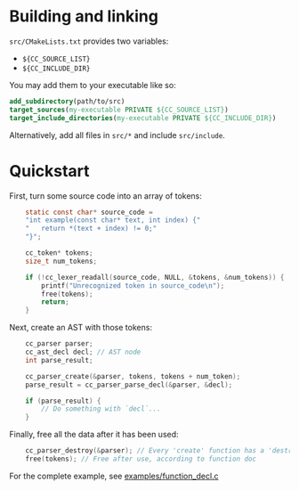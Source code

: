 # Building and linking

`src/CMakeLists.txt` provides two variables:
- `${CC_SOURCE_LIST}`
- `${CC_INCLUDE_DIR}`

You may add them to your executable like so:
```cmake
add_subdirectory(path/to/src)
target_sources(my-executable PRIVATE ${CC_SOURCE_LIST})
target_include_directories(my-executable PRIVATE ${CC_INCLUDE_DIR})
```

Alternatively, add all files in `src/*` and include `src/include`.

# Quickstart

First, turn some source code into an array of tokens:

```c
    static const char* source_code =
    "int example(const char* text, int index) {"
    "   return *(text + index) != 0;"
    "}";

    cc_token* tokens;
    size_t num_tokens;

    if (!cc_lexer_readall(source_code, NULL, &tokens, &num_tokens)) {
        printf("Unrecognized token in source_code\n");
        free(tokens);
        return;
    }
```

Next, create an AST with those tokens:

```c
    cc_parser parser;
    cc_ast_decl decl; // AST node
    int parse_result;

    cc_parser_create(&parser, tokens, tokens + num_token);
    parse_result = cc_parser_parse_decl(&parser, &decl);

    if (parse_result) {
        // Do something with `decl`...
    }
```

Finally, free all the data after it has been used:

```c
    cc_parser_destroy(&parser); // Every 'create' function has a 'destroy'
    free(tokens); // Free after use, according to function doc
```

For the complete example, see [examples/function_decl.c](examples/function_decl.c)